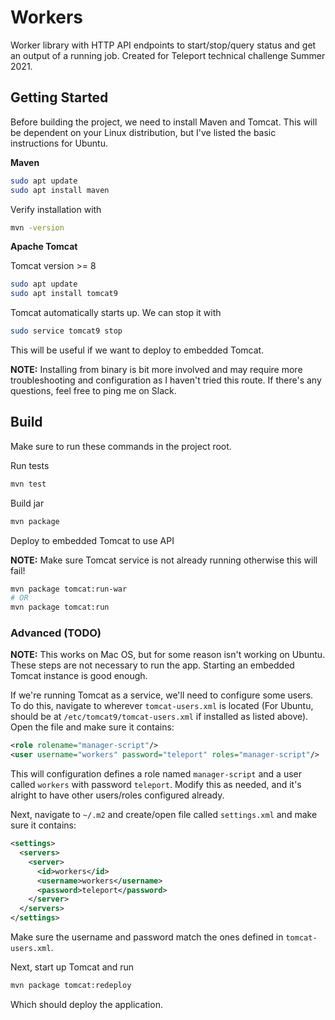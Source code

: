 # Workers

Worker library with HTTP API endpoints to start/stop/query status and get an output
of a running job. Created for Teleport technical challenge Summer 2021.

## Getting Started
Before building the project, we need to install Maven and Tomcat. This will be dependent on your Linux distribution, but I've listed the basic instructions for Ubuntu.

**Maven**
```bash
sudo apt update
sudo apt install maven
```
Verify installation with
```bash
mvn -version
```
**Apache Tomcat**

Tomcat version >= 8

```bash
sudo apt update
sudo apt install tomcat9
```
Tomcat automatically starts up. We can stop it with
```bash
sudo service tomcat9 stop
```
This will be useful if we want to deploy to embedded Tomcat.

**NOTE:** Installing from binary is bit more involved and may require more troubleshooting and configuration as I haven't tried this route. If there's any questions, feel free to ping me on Slack.

## Build

Make sure to run these commands in the project root.

Run tests
```bash
mvn test
```
Build jar
```bash
mvn package
```
Deploy to embedded Tomcat to use API

**NOTE:** Make sure Tomcat service is not already running otherwise this will fail!

```bash
mvn package tomcat:run-war
# OR
mvn package tomcat:run
```
### Advanced (TODO)
**NOTE:** This works on Mac OS, but for some reason isn't working on Ubuntu. These steps are not necessary to run the app. Starting an embedded Tomcat instance is good enough.

If we're running Tomcat as a service, we'll need to configure some users. To do this, navigate to wherever `tomcat-users.xml` is located (For Ubuntu, should be at `/etc/tomcat9/tomcat-users.xml` if installed as listed above). Open the file and make sure it contains:
```xml
<role rolename="manager-script"/>
<user username="workers" password="teleport" roles="manager-script"/>
```
This will configuration defines a role named `manager-script` and a user called `workers` with password `teleport`. Modify this as needed, and it's alright to have other users/roles configured already.

Next, navigate to `~/.m2` and create/open file called `settings.xml` and make sure it contains:
```xml
<settings>
  <servers>
    <server>
      <id>workers</id>
      <username>workers</username>
      <password>teleport</password>
    </server>
  </servers>
</settings>
```
Make sure the username and password match the ones defined in `tomcat-users.xml`.

Next, start up Tomcat and run
```bash
mvn package tomcat:redeploy
```
Which should deploy the application.
